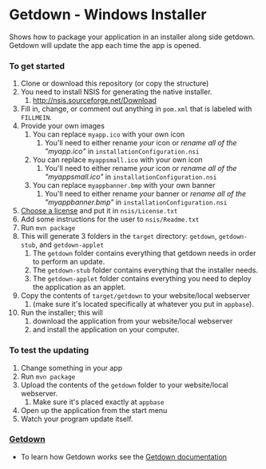 # Getdown - Windows Installer #

Shows how to package your application in an installer along side getdown. Getdown will update the app each time the app is opened.

### To get started ###
1. Clone or download this repository (or copy the structure)
1. You need to install NSIS for generating the native installer.
    1. http://nsis.sourceforge.net/Download
1. Fill in, change, or comment out anything in `pom.xml` that is labeled with `FILLMEIN`.
1. Provide your own images
    1. You can replace `myapp.ico` with your own icon
        1. You'll need to either rename *your* icon or *rename all of the "myapp.ico"* in `installationConfiguration.nsi`
    1. You can replace `myappsmall.ico` with your own icon
        1. You'll need to either rename *your* icon or *rename all of the "myappsmall.ico"* in `installationConfiguration.nsi`
    1. You can replace `myappbanner.bmp` with your own banner
        1. You'll need to either rename *your* banner or *rename all of the "myappbanner.bmp"* in `installationConfiguration.nsi`
1. [Choose a license](www.choosealicense.com) and put it in `nsis/License.txt`
1. Add some instructions for the user to `nsis/Readme.txt`
1. Run `mvn package`
1. This will generate 3 folders in the `target` directory: `getdown`, `getdown-stub`, and `getdown-applet`
    1. The `getdown` folder contains everything that getdown needs in order to perform an update.
    1. The `getdown-stub` folder contains everything that the installer needs.
    1. The `getdown-applet` folder contains everything you need to deploy the application as an applet.
1. Copy the contents of `target/getdown` to your website/local webserver
    1. (make sure it's located specifically at whatever you put in `appbase`).
1. Run the installer; this will
    1. download the application from your website/local webserver
    1. and install the application on your computer.
     

### To test the updating ###
1. Change something in your app
1. Run `mvn package`
1. Upload the contents of the `getdown` folder to your website/local webserver.
    1. Make sure it's placed exactly at `appbase`
1. Open up the application from the start menu
1. Watch your program update itself.

### [Getdown](https://github.com/threerings/getdown/wiki) ###
* To learn how Getdown works see the [Getdown documentation](https://github.com/threerings/getdown/wiki)